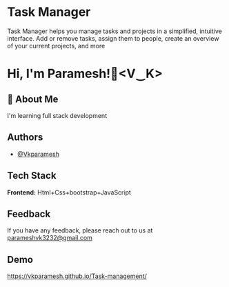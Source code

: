 
# Task Manager

Task Manager helps you manage tasks and projects in a simplified, intuitive interface. Add or remove tasks, assign them to people, create an overview of your current projects, and more
# Hi, I'm Paramesh!👋<V‿K>


## 🚀 About Me
I'm learning full stack development


## Authors

- [@Vkparamesh](https://github.com/Vkparamesh)


## Tech Stack

**Frontend:** Html+Css+bootstrap+JavaScript





## Feedback

If you have any feedback, please reach out to us at parameshvk3232@gmail.com


## Demo

https://vkparamesh.github.io/Task-management/

